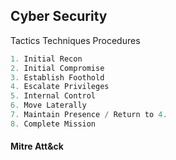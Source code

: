 ## Cyber Security

Tactics Techniques Procedures




```c
1. Initial Recon
2. Initial Compromise
3. Establish Foothold
4. Escalate Privileges 
5. Internal Control
6. Move Laterally
7. Maintain Presence / Return to 4.   
8. Complete Mission
```

#### Mitre Att&ck
